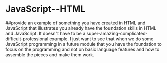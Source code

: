 # JavaScript--HTML
##provide an example of something you have created in HTML and JavaScript that illustrates you already have the foundation skills in HTML and JavaScript.  It doesn't have to be a super-amazing-complicated-difficult-professional example.  I just want to see that when we do some JavaScript programming in a future module that you have the foundation to focus on the programming and not on basic language features and how to assemble the pieces and make them work.
